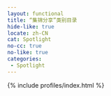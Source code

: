 ```yaml
---
layout: functional
title: “集锦分享”类别目录
hide-like: true
locate: zh-CN
cat: Spotlight
no-cc: true
no-like: true
categories:
 - Spotlight
---
```

{% include profiles/index.html %}

